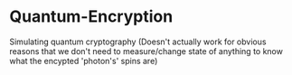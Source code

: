 # Quantum-Encryption
Simulating quantum cryptography
(Doesn't actually work for obvious reasons that we don't need to measure/change state of anything to know what the encypted 'photon's' spins are)
